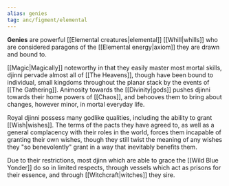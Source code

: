 ```yaml
---
alias: genies
tag: anc/figment/elemental
---
```

**Genies** are powerful [[Elemental creatures|elemental]] [[Whill|whills]] who are considered paragons of the [[Elemental energy|axiom]] they are drawn and bound to.

[[Magic|Magically]] noteworthy in that they easily master most mortal skills, djinni pervade almost all of [[The Heavens]], though have been bound to individual, small kingdoms throughout the planar stack by the events of [[The Gathering]]. Animosity towards the [[Divinity|gods]] pushes djinni towards their home powers of [[Chaos]], and behooves them to bring about changes, however minor, in mortal everyday life. 

Royal djinni possess many godlike qualities, including the ability to grant [[Wish|wishes]]. The terms of the pacts they have agreed to, as well as a general complacency with their roles in the world, forces them incapable of granting their own wishes, though they still twist the meaning of any wishes they "so benevolently" grant in a way that inevitably benefits them.

Due to their restrictions, most djinn which are able to grace the [[Wild Blue Yonder]] do so in limited respects, through vessels which act as prisons for their essence, and through [[Witchcraft|witches]] they sire.